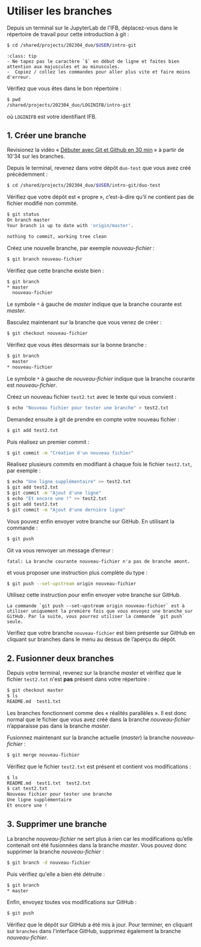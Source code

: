 # Utiliser les branches

Depuis un terminal sur le JupyterLab de l'IFB, déplacez-vous dans le répertoire de travail pour cette introduction à git :

```bash
$ cd /shared/projects/202304_duo/$USER/intro-git
```

```{admonition} Rappel
:class: tip
- Ne tapez pas le caractère `$` en début de ligne et faites bien attention aux majuscules et au minuscules.
-  Copiez / collez les commandes pour aller plus vite et faire moins d'erreur.
```

Vérifiez que vous êtes dans le bon répertoire :

```bash
$ pwd
/shared/projects/202304_duo/LOGINIFB/intro-git
```

où `LOGINIFB` est votre identifiant IFB.

## 1. Créer une branche

Revisionez la vidéo « [Débuter avec Git et Github en 30 min](https://youtu.be/hPfgekYUKgk?t=634) » à partir de 10'34 sur les branches.

Depuis le terminal, revenez dans votre dépôt `duo-test` que vous avez créé précédemment :

```bash
$ cd /shared/projects/202304_duo/$USER/intro-git/duo-test
```

Vérifiez que votre dépôt est « propre », c’est-à-dire qu’il ne contient pas de fichier modifié non commité.

```bash
$ git status
On branch master
Your branch is up to date with 'origin/master'.

nothing to commit, working tree clean
```

Créez une nouvelle branche, par exemple *nouveau-fichier* :

```bash
$ git branch nouveau-fichier
```

Vérifiez que cette branche existe bien :

```bash
$ git branch
* master
  nouveau-fichier
```

Le symbole `*` à gauche de *master* indique que la branche courante est *master*.

Basculez maintenant sur la branche que vous venez de créer :

```bash
$ git checkout nouveau-fichier
```

Vérifiez que vous êtes désormais sur la bonne branche :

```bash
$ git branch
  master
* nouveau-fichier
```

Le symbole `*` à gauche de *nouveau-fichier* indique que la branche courante est *nouveau-fichier*.

Créez un nouveau fichier `test2.txt` avec le texte qui vous convient :

```bash
$ echo "Nouveau fichier pour tester une branche" > test2.txt
```

Demandez ensuite à git de prendre en compte votre nouveau fichier :

```bash
$ git add test2.txt
```

Puis réalisez un premier commit :

```bash
$ git commit -m "Création d'un nouveau fichier"
```

Réalisez plusieurs *commits* en modifiant à chaque fois le fichier `test2.txt`, par exemple :

```bash
$ echo "Une ligne supplémentaire" >> test2.txt
$ git add test2.txt
$ git commit -m "Ajout d'une ligne"
$ echo "Et encore une !" >> test2.txt
$ git add test2.txt
$ git commit -m "Ajout d'une dernière ligne"
```

Vous pouvez enfin envoyer votre branche sur GitHub. En utilisant la commande :

```bash
$ git push
```

Git va vous renvoyer un message d’erreur :

```
fatal: La branche courante nouveau-fichier n'a pas de branche amont.
```

et vous proposer une instruction plus complète du type :

```bash
$ git push --set-upstream origin nouveau-fichier
```

Utilisez cette instruction pour enfin envoyer votre branche sur GitHub.

```{note}
La commande `git push --set-upstream origin nouveau-fichier` est à utiliser uniquement la première fois que vous envoyez une branche sur GitHub. Par la suite, vous pourrez utiliser la commande `git push` seule.
```

Verifiez que votre branche `nouveau-fichier` est bien présente sur GitHub en cliquant sur branches dans le menu au dessus de l’aperçu du dépôt.


## 2. Fusionner deux branches

Depuis votre terminal, revenez sur la branche *master* et vérifiez que le fichier `test2.txt` n'est **pas** présent dans votre répertoire :

```bash
$ git checkout master
$ ls
README.md  test1.txt
```

Les branches fonctionnent comme des « réalités parallèles ». Il est donc normal que le fichier que vous avez créé dans la branche *nouveau-fichier* n’apparaisse pas dans la branche *master*.

Fusionnez maintenant sur la branche actuelle (*master*) la branche *nouveau-fichier* :

```bash
$ git merge nouveau-fichier
```

Vérifiez que le fichier `test2.txt` est présent et contient vos modifications :

```bash
$ ls
README.md  test1.txt  test2.txt
$ cat test2.txt
Nouveau fichier pour tester une branche
Une ligne supplémentaire
Et encore une !
```

## 3. Supprimer une branche

La branche *nouveau-fichier* ne sert plus à rien car les modifications qu’elle contenait ont été fusionnées dans la branche *master*. Vous pouvez donc supprimer la branche *nouveau-fichier* :

```bash
$ git branch -d nouveau-fichier
```

Puis vérifiez qu'elle a bien été détruite :

```bash
$ git branch
* master
```

Enfin, envoyez toutes vos modifications sur GitHub :

```bash
$ git push
```

Vérifiez que le dépôt sur GitHub a été mis à jour. Pour terminer, en cliquant sur `branches` dans l'interface GitHub, supprimez également la branche *nouveau-fichier*.
